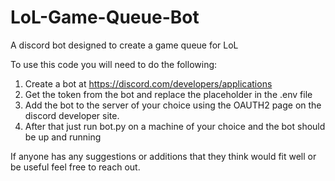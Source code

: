 # LoL-Game-Queue-Bot
A discord bot designed to create a game queue for LoL

To use this code you will need to do the following:
1. Create a bot at https://discord.com/developers/applications
2. Get the token from the bot and replace the placeholder in the .env file
3. Add the bot to the server of your choice using the OAUTH2 page on the discord developer site.
4. After that just run bot.py on a machine of your choice and the bot should be up and running


If anyone has any suggestions or additions that they think would fit well or be useful feel free to reach out.
